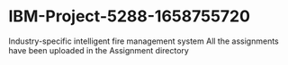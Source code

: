 # IBM-Project-5288-1658755720
Industry-specific intelligent fire management system
All the assignments have been uploaded in the Assignment directory

